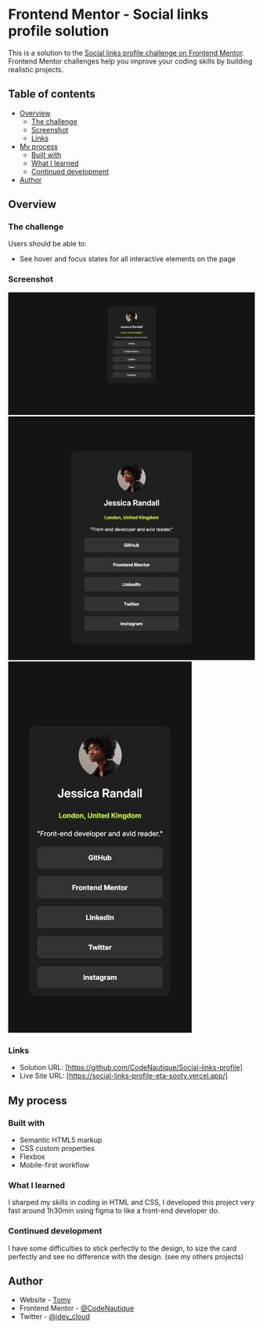 # Frontend Mentor - Social links profile solution

This is a solution to the [Social links profile challenge on Frontend Mentor](https://www.frontendmentor.io/challenges/social-links-profile-UG32l9m6dQ). Frontend Mentor challenges help you improve your coding skills by building realistic projects. 

## Table of contents

- [Overview](#overview)
  - [The challenge](#the-challenge)
  - [Screenshot](#screenshot)
  - [Links](#links)
- [My process](#my-process)
  - [Built with](#built-with)
  - [What I learned](#what-i-learned)
  - [Continued development](#continued-development)
- [Author](#author)



## Overview

### The challenge

Users should be able to:

- See hover and focus states for all interactive elements on the page

### Screenshot

![Desktop version](./Screenshots/Desktop-version.png)
![Tablet version](./Screenshots/Tablet-version.png)
![Mobile version](./Screenshots/Mobile-version.png)

### Links

- Solution URL: [https://github.com/CodeNautique/Social-links-profile]
- Live Site URL: [https://social-links-profile-eta-sooty.vercel.app/]

## My process

### Built with

- Semantic HTML5 markup
- CSS custom properties
- Flexbox
- Mobile-first workflow

### What I learned

I sharped my skills in coding in HTML and CSS, I developed this project very fast around 1h30min using figma to like a front-end developer do.

### Continued development

I have some difficulties to stick perfectly to the design, to  size the card perfectly and see no difference with the design. (see my others projects)

## Author

- Website - [Tomy](https://www.your-site.com)
- Frontend Mentor - [@CodeNautique](https://www.frontendmentor.io/profile/CodeNautique)
- Twitter - [@idev_cloud](https://www.x.com/@idev_cloud)
